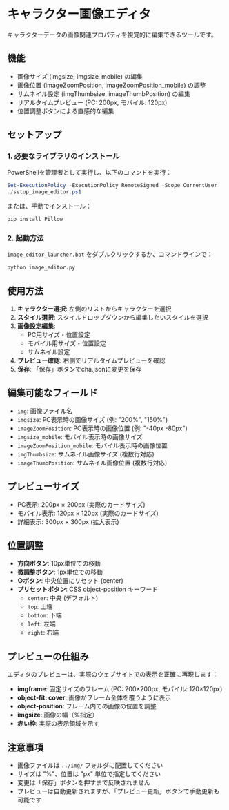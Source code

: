 # キャラクター画像エディタ

キャラクターデータの画像関連プロパティを視覚的に編集できるツールです。

## 機能

- 画像サイズ (imgsize, imgsize_mobile) の編集
- 画像位置 (imageZoomPosition, imageZoomPosition_mobile) の調整
- サムネイル設定 (imgThumbsize, imageThumbPosition) の編集
- リアルタイムプレビュー (PC: 200px, モバイル: 120px)
- 位置調整ボタンによる直感的な編集

## セットアップ

### 1. 必要なライブラリのインストール

PowerShellを管理者として実行し、以下のコマンドを実行：

```powershell
Set-ExecutionPolicy -ExecutionPolicy RemoteSigned -Scope CurrentUser
./setup_image_editor.ps1
```

または、手動でインストール：

```bash
pip install Pillow
```

### 2. 起動方法

`image_editor_launcher.bat` をダブルクリックするか、コマンドラインで：

```bash
python image_editor.py
```

## 使用方法

1. **キャラクター選択**: 左側のリストからキャラクターを選択
2. **スタイル選択**: スタイルドロップダウンから編集したいスタイルを選択
3. **画像設定編集**:
   - PC用サイズ・位置設定
   - モバイル用サイズ・位置設定
   - サムネイル設定
4. **プレビュー確認**: 右側でリアルタイムプレビューを確認
5. **保存**: 「保存」ボタンでcha.jsonに変更を保存

## 編集可能なフィールド

- `img`: 画像ファイル名
- `imgsize`: PC表示時の画像サイズ (例: "200%", "150%")
- `imageZoomPosition`: PC表示時の画像位置 (例: "-40px -80px")
- `imgsize_mobile`: モバイル表示時の画像サイズ
- `imageZoomPosition_mobile`: モバイル表示時の画像位置
- `imgThumbsize`: サムネイル画像サイズ (複数行対応)
- `imageThumbPosition`: サムネイル画像位置 (複数行対応)

## プレビューサイズ

- PC表示: 200px × 200px (実際のカードサイズ)
- モバイル表示: 120px × 120px (実際のカードサイズ)
- 詳細表示: 300px × 300px (拡大表示)

## 位置調整

- **方向ボタン**: 10px単位での移動
- **微調整ボタン**: 1px単位での移動
- **○ボタン**: 中央位置にリセット (center)
- **プリセットボタン**: CSS object-position キーワード
  - `center`: 中央 (デフォルト)
  - `top`: 上端
  - `bottom`: 下端
  - `left`: 左端
  - `right`: 右端

## プレビューの仕組み

エディタのプレビューは、実際のウェブサイトでの表示を正確に再現します：

- **imgframe**: 固定サイズのフレーム (PC: 200×200px, モバイル: 120×120px)
- **object-fit: cover**: 画像がフレーム全体を覆うように表示
- **object-position**: フレーム内での画像の位置を調整
- **imgsize**: 画像の幅（%指定）
- **赤い枠**: 実際の表示領域を示す

## 注意事項

- 画像ファイルは `../img/` フォルダに配置してください
- サイズは "%"、位置は "px" 単位で指定してください
- 変更は「保存」ボタンを押すまで反映されません
- プレビューは自動更新されますが、「プレビュー更新」ボタンで手動更新も可能です
